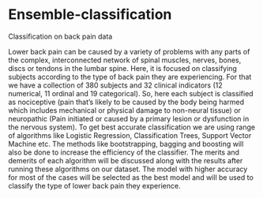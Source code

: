 # Ensemble-classification
Classification on back pain data

Lower back pain can be caused by a variety of problems with any parts of the complex, interconnected network of spinal muscles, nerves, bones, discs or tendons in the lumbar spine. Here, it is focused on classifying subjects according to the type of back pain they are experiencing. For that we have a collection of 380 subjects and 32 clinical indicators (12 numerical, 11 ordinal and 19 categorical). So, here each subject is classified as nociceptive (pain that’s likely to be caused by the body being harmed which includes mechanical or physical damage to non-neural tissue) or neuropathic (Pain initiated or caused by a primary lesion or dysfunction in the nervous system). To get best accurate classification we are using range of algorithms like Logistic Regression, Classification Trees, Support Vector Machine etc. The methods like bootstrapping, bagging and boosting will also be done to increase the efficiency of the classifier. The merits and demerits of each algorithm will be discussed along with the results after running these algorithms on our dataset. The model with higher accuracy for most of the cases will be selected as the best model and will be used to classify the type of lower back pain they experience.
